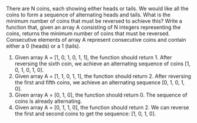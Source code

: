 There are N coins, each showing either heads or tails. We would like all the coins to form a sequence of alternating heads and tails. What is the minimum number of coins that must be reversed to achieve this?
Write a function that, given an array A consisting of N integers representing the coins, returns the minimum number of coins that must be reversed. Consecutive elements of array A represent consecutive coins and contain either a 0 (heads) or a 1 (tails).
1. Given array A = [1, 0, 1, 0, 1, 1], the function should return 1. After reversing the sixth coin, we achieve an alternating sequence of coins [1, 0, 1, 0, 1, 0].
2. Given array A = [1, 1, 0, 1, 1], the function should return 2. After reversing the first and fifth coins, we achieve an alternating sequence [0, 1, 0, 1, 0].
3. Given array A = [0, 1, 0], the function should return 0. The sequence of coins is already alternating.
4. Given array A = [0, 1, 1, 0], the function should return 2. We can reverse the first and second coins to get the sequence: [1, 0, 1, 0].
